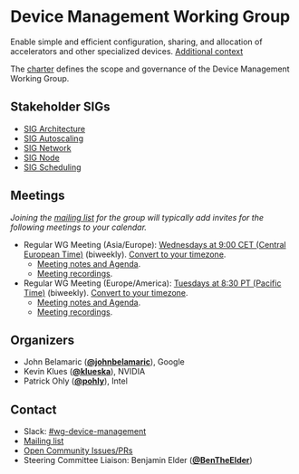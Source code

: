 <!---
This is an autogenerated file!

Please do not edit this file directly, but instead make changes to the
sigs.yaml file in the project root.

To understand how this file is generated, see https://git.k8s.io/community/generator/README.md
--->
# Device Management Working Group

Enable simple and efficient configuration, sharing, and allocation of accelerators and other specialized devices.
[Additional context](https://groups.google.com/a/kubernetes.io/g/dev/c/YWXGXe07A5w/m/OqLvdQ47BQAJ)

The [charter](charter.md) defines the scope and governance of the Device Management Working Group.

## Stakeholder SIGs
* [SIG Architecture](/sig-architecture)
* [SIG Autoscaling](/sig-autoscaling)
* [SIG Network](/sig-network)
* [SIG Node](/sig-node)
* [SIG Scheduling](/sig-scheduling)

## Meetings
*Joining the [mailing list](https://groups.google.com/a/kubernetes.io/g/wg-device-management) for the group will typically add invites for the following meetings to your calendar.*
* Regular WG Meeting (Asia/Europe): [Wednesdays at 9:00 CET (Central European Time)](https://zoom.us/j/97238699195?pwd=cy9IMm1ZeERtRlJ3VS8yWUxHUWIrQT09) (biweekly). [Convert to your timezone](http://www.thetimezoneconverter.com/?t=9%3A00&tz=CET%20%28Central%20European%20Time%29).
  * [Meeting notes and Agenda](https://docs.google.com/document/d/1qxI87VqGtgN7EAJlqVfxx86HGKEAc2A3SKru8nJHNkQ/edit?usp=sharing).
  * [Meeting recordings](https://www.youtube.com/playlist?list=PL69nYSiGNLP1kac4zsH0INEWEZlPhOhlp).
* Regular WG Meeting (Europe/America): [Tuesdays at 8:30 PT (Pacific Time)](https://zoom.us/j/97238699195?pwd=cy9IMm1ZeERtRlJ3VS8yWUxHUWIrQT09) (biweekly). [Convert to your timezone](http://www.thetimezoneconverter.com/?t=8%3A30&tz=PT%20%28Pacific%20Time%29).
  * [Meeting notes and Agenda](https://docs.google.com/document/d/1qxI87VqGtgN7EAJlqVfxx86HGKEAc2A3SKru8nJHNkQ/edit?usp=sharing).
  * [Meeting recordings](https://www.youtube.com/playlist?list=PL69nYSiGNLP1kac4zsH0INEWEZlPhOhlp).

## Organizers

* John Belamaric (**[@johnbelamaric](https://github.com/johnbelamaric)**), Google
* Kevin Klues (**[@klueska](https://github.com/klueska)**), NVIDIA
* Patrick Ohly (**[@pohly](https://github.com/pohly)**), Intel

## Contact
- Slack: [#wg-device-management](https://kubernetes.slack.com/messages/wg-device-management)
- [Mailing list](https://groups.google.com/a/kubernetes.io/g/wg-device-management)
- [Open Community Issues/PRs](https://github.com/kubernetes/community/labels/wg%2Fdevice-management)
- Steering Committee Liaison: Benjamin Elder (**[@BenTheElder](https://github.com/BenTheElder)**)
<!-- BEGIN CUSTOM CONTENT -->

<!-- END CUSTOM CONTENT -->
